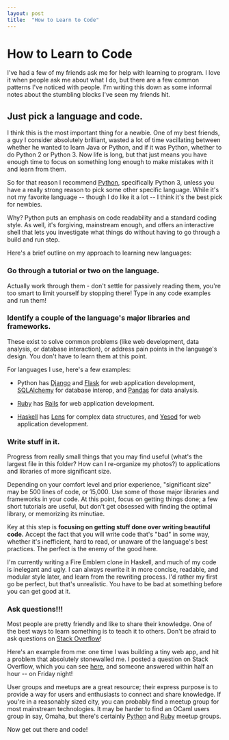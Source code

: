 ```yaml
---
layout: post
title:	"How to Learn to Code"
---
```


How to Learn to Code
====================

I've had a few of my friends ask me for help with learning to program. I love it when people ask me about what I do, but there are a few common patterns I've noticed with people. I'm writing this down as some informal notes about the stumbling blocks I've seen my friends hit.

Just pick a language and code.
------------------------------

I think this is the most important thing for a newbie. One of my best friends, a guy I consider absolutely brilliant, wasted a lot of time vacillating between whether he wanted to learn Java or Python, and if it was Python, whether to do Python 2 or Python 3. Now life is long, but that just means you have enough time to focus on something long enough to make mistakes with it and learn from them.

So for that reason I recommend [Python](https://www.python.org/), specifically Python 3, unless you have a really strong reason to pick some other specific language. While it's not my favorite language -- though I do like it a lot -- I think it's the best pick for newbies. 

Why? Python puts an emphasis on code readability and a standard coding style. As well, it's forgiving, mainstream enough, and offers an interactive shell that lets you investigate what things do without having to go through a build and run step.

Here's a brief outline on my approach to learning new languages:

### Go through a tutorial or two on the language. 

Actually work through them - don't settle for passively reading them, you're too smart to limit yourself by stopping there! Type in any code examples and run them!


### Identify a couple of the language's major libraries and frameworks. 

These exist to solve common problems (like web development, data analysis, or database interaction), or address pain points in the language's design. You don't have to learn them at this point.

For languages I use, here's a few examples:

* Python has [Django](https://www.djangoproject.com/) and [Flask](http://flask.pocoo.org/) for web application development, [SQLAlchemy](http://www.sqlalchemy.org/) for database interop, and [Pandas](http://pandas.pydata.org/) for data analysis. 

* [Ruby](https://www.ruby-lang.org/en/) has [Rails](http://rubyonrails.org/) for web application development.

* [Haskell](https://www.haskell.org/) has [Lens](https://github.com/ekmett/lens) for complex data structures, and [Yesod](http://www.yesodweb.com/) for web application development.

### Write stuff in it. 

Progress from really small things that you may find useful (what's the largest file in this folder? How can I re-organize my photos?) to applications and libraries of more significant size. 

Depending on your comfort level and prior experience, "significant size" may be 500 lines of code, or 15,000. Use some of those major libraries and frameworks in your code. At this point, focus on getting things done; a few short tutorials are useful, but don't get obsessed with finding the optimal library, or memorizing its minutiae. 

Key at this step is **focusing on getting stuff done over writing beautiful code.** Accept the fact that you will write code that's "bad" in some way, whether it's inefficient, hard to read, or unaware of the language's best practices. The perfect is the enemy of the good here.

I'm currently writing a Fire Emblem clone in Haskell, and much of my code is inelegant and ugly. I can always rewrite it in more concise, readable, and modular style later, and learn from the rewriting process.  I'd rather my first go be perfect, but that's unrealistic. You have to be bad at something before you can get good at it.

### Ask questions!!!

Most people are pretty friendly and like to share their knowledge. One of the best ways to learn something is to teach it to others. Don't be afraid to ask questions on [Stack Overflow](http://stackoverflow.con)!

Here's an example from me: one time I was building a tiny web app, and hit a problem that absolutely stonewalled me. I posted a question on Stack Overflow, which you can see [here](http://stackoverflow.com/questions/24566538/flask-rendering-unicode-characters-in-template), and someone answered within half an hour -- on Friday night!

User groups and meetups are a great resource; their express purpose is to provide a way for users and enthusiasts to connect and share knowledge. If you're in a reasonably sized city, you can probably find a meetup group for most mainstream technologies. It may be harder to find an OCaml users group in say, Omaha, but there's certainly [Python](http://www.omahapython.org/blog/) and [Ruby](http://www.meetup.com/Omaha-Ruby-Meetup/) meetup groups.

Now get out there and code!
